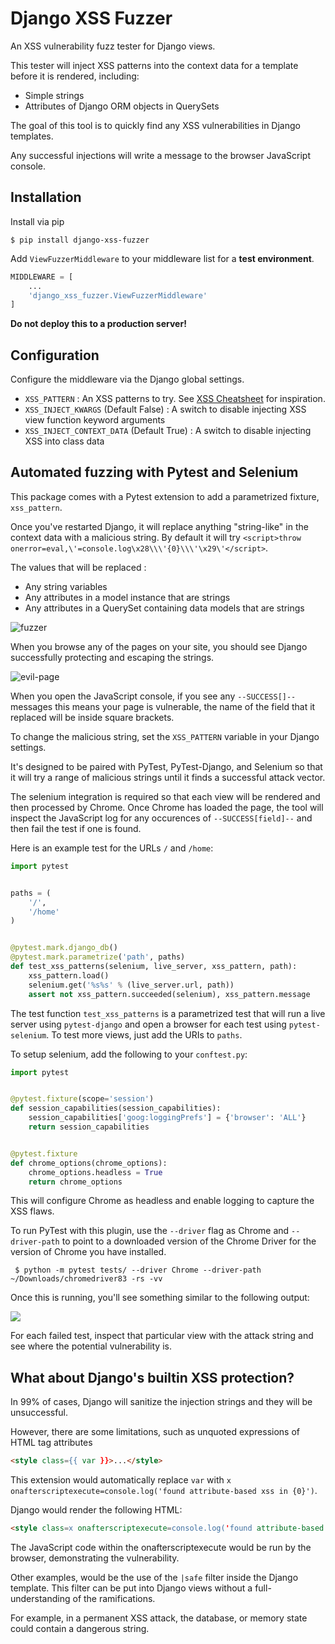 # Django XSS Fuzzer

An XSS vulnerability fuzz tester for Django views.

This tester will inject XSS patterns into the context data for a template before it is rendered, including:

- Simple strings
- Attributes of Django ORM objects in QuerySets

The goal of this tool is to quickly find any XSS vulnerabilities in Django templates.

Any successful injections will write a message to the browser JavaScript console.

## Installation

Install via pip

```console
$ pip install django-xss-fuzzer
```

Add `ViewFuzzerMiddleware` to your middleware list for a **test environment**.

```python
MIDDLEWARE = [
    ...
    'django_xss_fuzzer.ViewFuzzerMiddleware'
]
```

**Do not deploy this to a production server!**

## Configuration

Configure the middleware via the Django global settings.

* `XSS_PATTERN` : An XSS patterns to try. See [XSS Cheatsheet](https://portswigger.net/web-security/cross-site-scripting/cheat-sheet) for inspiration.
* `XSS_INJECT_KWARGS` (Default False) : A switch to disable injecting XSS view function keyword arguments
* `XSS_INJECT_CONTEXT_DATA` (Default True) : A switch to disable injecting XSS into class data

## Automated fuzzing with Pytest and Selenium

This package comes with a Pytest extension to add a parametrized fixture, `xss_pattern`.

Once you've restarted Django, it will replace anything "string-like" in the context data with a malicious string.
By default it will try `<script>throw onerror=eval,\'=console.log\x28\\\'{0}\\\'\x29\'</script>`.

The values that will be replaced :
- Any string variables
- Any attributes in a model instance that are strings
- Any attributes in a QuerySet containing data models that are strings

![fuzzer](https://tonybaloney.github.io/img/posts/fuzzer.png)

When you browse any of the pages on your site, you should see Django successfully protecting and escaping the strings.

![evil-page](https://tonybaloney.github.io/img/posts/evil-page.png)

When you open the JavaScript console, if you see any `--SUCCESS[]--` messages this means your page is vulnerable, the name of the field that it replaced will be inside square brackets.

To change the malicious string, set the `XSS_PATTERN` variable in your Django settings.

It's designed to be paired with PyTest, PyTest-Django, and Selenium so that it will try a range of malicious strings until it finds a successful attack vector.

The selenium integration is required so that each view will be rendered and then processed by Chrome. Once Chrome has loaded the page, the tool will inspect the JavaScript log for any occurences of `--SUCCESS[field]--`
and then fail the test if one is found.

Here is an example test for the URLs `/` and `/home`:

```python
import pytest


paths = (
    '/',
    '/home'
)


@pytest.mark.django_db()
@pytest.mark.parametrize('path', paths)
def test_xss_patterns(selenium, live_server, xss_pattern, path):
    xss_pattern.load()
    selenium.get('%s%s' % (live_server.url, path))
    assert not xss_pattern.succeeded(selenium), xss_pattern.message
```

The test function `test_xss_patterns` is a parametrized test that will run a live server using `pytest-django` and open a browser for each test using `pytest-selenium`.
To test more views, just add the URIs to `paths`.

To setup selenium, add the following to your `conftest.py`:

```python
import pytest


@pytest.fixture(scope='session')
def session_capabilities(session_capabilities):
    session_capabilities['goog:loggingPrefs'] = {'browser': 'ALL'}
    return session_capabilities


@pytest.fixture
def chrome_options(chrome_options):
    chrome_options.headless = True
    return chrome_options
```

This will configure Chrome as headless and enable logging to capture the XSS flaws.

To run PyTest with this plugin, use the `--driver` flag as Chrome and `--driver-path` to point to a downloaded version of the Chrome Driver for the version of Chrome you have installed.

```console
 $ python -m pytest tests/ --driver Chrome --driver-path ~/Downloads/chromedriver83 -rs -vv
```

Once this is running, you'll see something similar to the following output:

![](https://tonybaloney.github.io/img/posts/django-xss-fuzzer.gif)

For each failed test, inspect that particular view with the attack string and see where the potential vulnerability is.

## What about Django's builtin XSS protection?

In 99% of cases, Django will sanitize the injection strings and they will be unsuccessful.

However, there are some limitations, such as unquoted expressions of HTML tag attributes

```html
<style class={{ var }}>...</style>
```

This extension would automatically replace `var` with `x onafterscriptexecute=console.log('found attribute-based xss in {0}')`.

Django would render the following HTML:

```html
<style class=x onafterscriptexecute=console.log('found attribute-based xss in {0}')>...</style>
```

The JavaScript code within the onafterscriptexecute would be run by the browser, demonstrating the vulnerability.

Other examples, would be the use of the `|safe` filter inside the Django template. This filter can be put into Django views without a full-understanding of the ramifications.

For example, in a permanent XSS attack, the database, or memory state could contain a dangerous string.